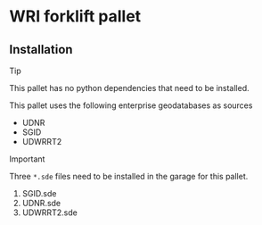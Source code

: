 # WRI forklift pallet

## Installation

> [!TIP]
> This pallet has no python dependencies that need to be installed.

This pallet uses the following enterprise geodatabases as sources

- UDNR
- SGID
- UDWRRT2

> [!IMPORTANT]
> Three `*.sde` files need to be installed in the garage for this pallet.
>
> 1. SGID.sde
> 1. UDNR.sde
> 1. UDWRRT2.sde
